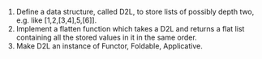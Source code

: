 1. Define a data structure, called D2L, to store lists of possibly depth two, e.g. like [1,2,[3,4],5,[6]]. 
2. Implement a flatten function which takes a D2L and returns a flat list containing all the stored values in it in the same order. 
3. Make D2L an instance of Functor, Foldable, Applicative.